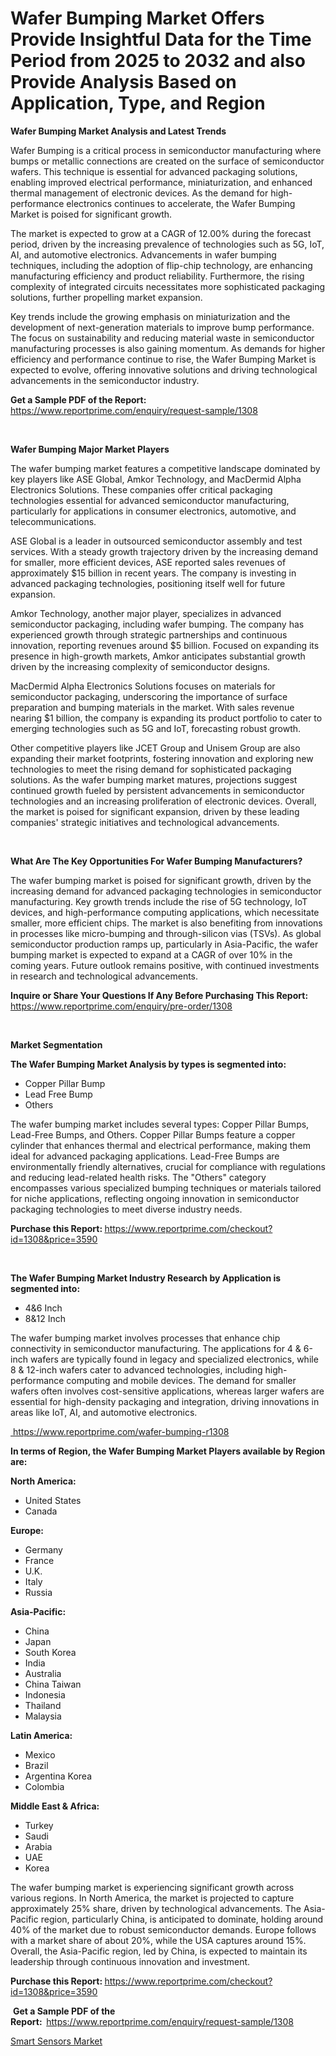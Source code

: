 <p><h1>Wafer Bumping Market Offers Provide Insightful Data for the Time Period from 2025 to 2032 and also Provide Analysis Based on Application, Type, and Region</h1></p><p><strong>Wafer Bumping Market Analysis and Latest Trends</strong></p>
<p><p>Wafer Bumping is a critical process in semiconductor manufacturing where bumps or metallic connections are created on the surface of semiconductor wafers. This technique is essential for advanced packaging solutions, enabling improved electrical performance, miniaturization, and enhanced thermal management of electronic devices. As the demand for high-performance electronics continues to accelerate, the Wafer Bumping Market is poised for significant growth.</p><p>The market is expected to grow at a CAGR of 12.00% during the forecast period, driven by the increasing prevalence of technologies such as 5G, IoT, AI, and automotive electronics. Advancements in wafer bumping techniques, including the adoption of flip-chip technology, are enhancing manufacturing efficiency and product reliability. Furthermore, the rising complexity of integrated circuits necessitates more sophisticated packaging solutions, further propelling market expansion.</p><p>Key trends include the growing emphasis on miniaturization and the development of next-generation materials to improve bump performance. The focus on sustainability and reducing material waste in semiconductor manufacturing processes is also gaining momentum. As demands for higher efficiency and performance continue to rise, the Wafer Bumping Market is expected to evolve, offering innovative solutions and driving technological advancements in the semiconductor industry.</p></p>
<p><strong>Get a Sample PDF of the Report:&nbsp;</strong> <a href="https://www.reportprime.com/enquiry/request-sample/1308?utm_campaign=3548&utm_medium=2&utm_source=Github&utm_content=ia&utm_term=18032025&utm_id=wafer-bumping">https://www.reportprime.com/enquiry/request-sample/1308</a></p>
<p>&nbsp;</p>
<p><strong>Wafer Bumping Major Market Players</strong></p>
<p><p>The wafer bumping market features a competitive landscape dominated by key players like ASE Global, Amkor Technology, and MacDermid Alpha Electronics Solutions. These companies offer critical packaging technologies essential for advanced semiconductor manufacturing, particularly for applications in consumer electronics, automotive, and telecommunications.</p><p>ASE Global is a leader in outsourced semiconductor assembly and test services. With a steady growth trajectory driven by the increasing demand for smaller, more efficient devices, ASE reported sales revenues of approximately $15 billion in recent years. The company is investing in advanced packaging technologies, positioning itself well for future expansion.</p><p>Amkor Technology, another major player, specializes in advanced semiconductor packaging, including wafer bumping. The company has experienced growth through strategic partnerships and continuous innovation, reporting revenues around $5 billion. Focused on expanding its presence in high-growth markets, Amkor anticipates substantial growth driven by the increasing complexity of semiconductor designs.</p><p>MacDermid Alpha Electronics Solutions focuses on materials for semiconductor packaging, underscoring the importance of surface preparation and bumping materials in the market. With sales revenue nearing $1 billion, the company is expanding its product portfolio to cater to emerging technologies such as 5G and IoT, forecasting robust growth.</p><p>Other competitive players like JCET Group and Unisem Group are also expanding their market footprints, fostering innovation and exploring new technologies to meet the rising demand for sophisticated packaging solutions. As the wafer bumping market matures, projections suggest continued growth fueled by persistent advancements in semiconductor technologies and an increasing proliferation of electronic devices. Overall, the market is poised for significant expansion, driven by these leading companies' strategic initiatives and technological advancements.</p></p>
<p>&nbsp;</p>
<p><strong>What Are The Key Opportunities For Wafer Bumping Manufacturers?</strong></p>
<p><p>The wafer bumping market is poised for significant growth, driven by the increasing demand for advanced packaging technologies in semiconductor manufacturing. Key growth trends include the rise of 5G technology, IoT devices, and high-performance computing applications, which necessitate smaller, more efficient chips. The market is also benefiting from innovations in processes like micro-bumping and through-silicon vias (TSVs). As global semiconductor production ramps up, particularly in Asia-Pacific, the wafer bumping market is expected to expand at a CAGR of over 10% in the coming years. Future outlook remains positive, with continued investments in research and technological advancements.</p></p>
<p><strong>Inquire or Share Your Questions If Any Before Purchasing This Report:</strong> <a href="https://www.reportprime.com/enquiry/pre-order/1308?utm_campaign=3548&utm_medium=2&utm_source=Github&utm_content=ia&utm_term=18032025&utm_id=wafer-bumping">https://www.reportprime.com/enquiry/pre-order/1308</a></p>
<p>&nbsp;</p>
<p><strong>Market Segmentation</strong></p>
<p><strong>The Wafer Bumping Market Analysis by types is segmented into:</strong></p>
<p><ul><li>Copper Pillar Bump</li><li>Lead Free Bump</li><li>Others</li></ul></p>
<p><p>The wafer bumping market includes several types: Copper Pillar Bumps, Lead-Free Bumps, and Others. Copper Pillar Bumps feature a copper cylinder that enhances thermal and electrical performance, making them ideal for advanced packaging applications. Lead-Free Bumps are environmentally friendly alternatives, crucial for compliance with regulations and reducing lead-related health risks. The "Others" category encompasses various specialized bumping techniques or materials tailored for niche applications, reflecting ongoing innovation in semiconductor packaging technologies to meet diverse industry needs.</p></p>
<p><strong>Purchase this Report:&nbsp;</strong><a href="https://www.reportprime.com/checkout?id=1308&price=3590&utm_campaign=3548&utm_medium=2&utm_source=Github&utm_content=ia&utm_term=18032025&utm_id=wafer-bumping">https://www.reportprime.com/checkout?id=1308&price=3590</a></p>
<p>&nbsp;</p>
<p><strong>The Wafer Bumping Market Industry Research by Application is segmented into:</strong></p>
<p><ul><li>4&6 Inch</li><li>8&12 Inch</li></ul></p>
<p><p>The wafer bumping market involves processes that enhance chip connectivity in semiconductor manufacturing. The applications for 4 & 6-inch wafers are typically found in legacy and specialized electronics, while 8 & 12-inch wafers cater to advanced technologies, including high-performance computing and mobile devices. The demand for smaller wafers often involves cost-sensitive applications, whereas larger wafers are essential for high-density packaging and integration, driving innovations in areas like IoT, AI, and automotive electronics.</p></p>
<p><a href="https://www.reportprime.com/wafer-bumping-r1308?utm_campaign=3548&utm_medium=2&utm_source=Github&utm_content=ia&utm_term=18032025&utm_id=wafer-bumping">&nbsp;https://www.reportprime.com/wafer-bumping-r1308</a></p>
<p><strong>In terms of Region, the Wafer Bumping Market Players available by Region are:</strong></p>
<p>
    <p> <strong> North America: </strong>
        <ul>
            <li>United States</li>
            <li>Canada</li>
        </ul>
        </p> 
    <p> <strong> Europe: </strong>
        <ul>
            <li>Germany</li>
            <li>France</li>
            <li>U.K.</li>
            <li>Italy</li>
            <li>Russia</li>
        </ul>
        </p> 
    <p> <strong> Asia-Pacific: </strong>
        <ul>
            <li>China</li>
            <li>Japan</li>
            <li>South Korea</li>
            <li>India</li>
            <li>Australia</li>
            <li>China Taiwan</li>
            <li>Indonesia</li>
            <li>Thailand</li>
            <li>Malaysia</li>
        </ul>
        </p> 
    <p> <strong> Latin America: </strong>
        <ul>
            <li>Mexico</li>
            <li>Brazil</li>
            <li>Argentina Korea</li>
            <li>Colombia</li>
        </ul>
        </p> 
    <p> <strong> Middle East & Africa: </strong>
        <ul>
            <li>Turkey</li>
            <li>Saudi</li>
            <li>Arabia</li>
            <li>UAE</li>
            <li>Korea</li>
        </ul>
    </p>
    </p>
<p><p>The wafer bumping market is experiencing significant growth across various regions. In North America, the market is projected to capture approximately 25% share, driven by technological advancements. The Asia-Pacific region, particularly China, is anticipated to dominate, holding around 40% of the market due to robust semiconductor demands. Europe follows with a market share of about 20%, while the USA captures around 15%. Overall, the Asia-Pacific region, led by China, is expected to maintain its leadership through continuous innovation and investment.</p></p>
<p><strong>Purchase this Report: </strong><a href="https://www.reportprime.com/checkout?id=1308&price=3590&utm_campaign=3548&utm_medium=2&utm_source=Github&utm_content=ia&utm_term=18032025&utm_id=wafer-bumping">https://www.reportprime.com/checkout?id=1308&price=3590</a></p>
<p>&nbsp;<strong>Get a Sample PDF of the Report:&nbsp;&nbsp;</strong><a href="https://www.reportprime.com/enquiry/request-sample/1308?utm_campaign=3548&utm_medium=2&utm_source=Github&utm_content=ia&utm_term=18032025&utm_id=wafer-bumping">https://www.reportprime.com/enquiry/request-sample/1308</a></p>
<p><strong></strong></p>
<p><p><a href="https://github.com/dolorespeddico90/Market-Research-Report-List-1/blob/main/smart-sensors-market.md?utm_campaign=3548&utm_medium=2&utm_source=Github&utm_content=ia&utm_term=18032025&utm_id=wafer-bumping">Smart Sensors Market</a></p></p>
